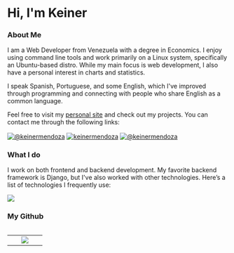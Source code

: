 # Hi, I'm Keiner

 ### About Me
 
I am a Web Developer from Venezuela with a degree in Economics. I enjoy using command line tools and work primarily on a Linux system, specifically an Ubuntu-based distro. While my main focus is web development, I also have a personal interest in charts and statistics. 

I speak Spanish, Portuguese, and some English, which I've improved through programming and connecting with people who share English as a common language.

Feel free to visit my [personal site](https://keinermendoza.com) and check out my projects. You can contact me through the following links:

<p align="left">
 
<a href="https://api.whatsapp.com/send?phone=556592823891" target="blank"><img align="center" src="https://img.shields.io/badge/WhatsApp-25D366?style=for-the-badge&logo=whatsapp&logoColor=white" alt="@keinermendoza"  /></a>
<a href="https://www.linkedin.com/in/keiner-asael-mendoza-andrade-988ab594/" target="blank"><img align="center" src="https://img.shields.io/badge/LinkedIn-0077B5?style=for-the-badge&logo=linkedin&logoColor=white" alt="keinermendoza"/></a>
<a href="mailto:keinermendoza@gmail.com" target="blank"><img align="center" src="https://img.shields.io/badge/Gmail-D14836?style=for-the-badge&logo=gmail&logoColor=white" alt="@keinermendoza"  /></a>
  </p>
  
### What I do
I work on both frontend and backend development. My favorite backend framework is Django, but I've also worked with other technologies. Here’s a list of technologies I frequently use:

 <img src="https://skillicons.dev/icons?i=python,js,html,css,django,react,nextjs,tailwindcss,docker" />

### My Github
<table align="left">
<tr border="none">


<td width="40%" align="center">

  <img  align="center"  src="https://github-readme-stats.anuraghazra1.vercel.app/api/top-langs/?username=keinermendoza&theme=dark&hide_border=false&no-bg=true&no-frame=true&langs_count=10"/>

  </td>
</tr>
</table>


 
